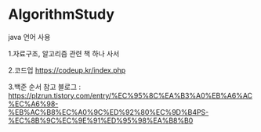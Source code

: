 # AlgorithmStudy

java 언어 사용

1.자료구조, 알고리즘 관련 책 하나 사서

2.코드업 https://codeup.kr/index.php 

3.백준 순서 참고 블로그 : https://plzrun.tistory.com/entry/%EC%95%8C%EA%B3%A0%EB%A6%AC%EC%A6%98-%EB%AC%B8%EC%A0%9C%ED%92%80%EC%9D%B4PS-%EC%8B%9C%EC%9E%91%ED%95%98%EA%B8%B0
